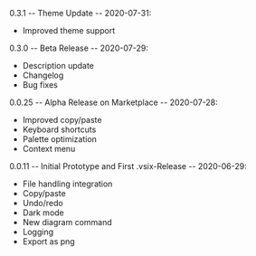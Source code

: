 0.3.1 -- Theme Update -- 2020-07-31:
- Improved theme support

0.3.0 -- Beta Release -- 2020-07-29:
- Description update
- Changelog
- Bug fixes

0.0.25 -- Alpha Release on Marketplace -- 2020-07-28:
- Improved copy/paste
- Keyboard shortcuts
- Palette optimization
- Context menu

0.0.11 -- Initial Prototype and First .vsix-Release -- 2020-06-29:
- File handling integration
- Copy/paste
- Undo/redo
- Dark mode
- New diagram command
- Logging
- Export as png